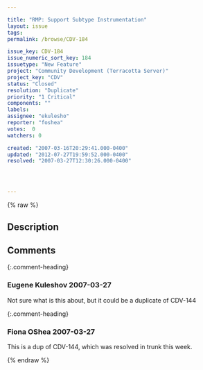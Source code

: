 ```yaml
---

title: "RMP: Support Subtype Instrumentation"
layout: issue
tags: 
permalink: /browse/CDV-184

issue_key: CDV-184
issue_numeric_sort_key: 184
issuetype: "New Feature"
project: "Community Development (Terracotta Server)"
project_key: "CDV"
status: "Closed"
resolution: "Duplicate"
priority: "1 Critical"
components: ""
labels: 
assignee: "ekulesho"
reporter: "foshea"
votes:  0
watchers: 0

created: "2007-03-16T20:29:41.000-0400"
updated: "2012-07-27T19:59:52.000-0400"
resolved: "2007-03-27T12:30:26.000-0400"




---
```


{% raw %}

## Description

<div markdown="1" class="description">



</div>

## Comments


{:.comment-heading}
### **Eugene Kuleshov** <span class="date">2007-03-27</span>

<div markdown="1" class="comment">

Not sure what is this about, but it could be a duplicate of CDV-144

</div>


{:.comment-heading}
### **Fiona OShea** <span class="date">2007-03-27</span>

<div markdown="1" class="comment">

This is a dup of CDV-144, which was resolved in trunk this week.

</div>



{% endraw %}
